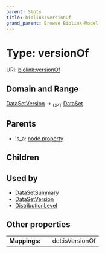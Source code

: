 ```yaml
---
parent: Slots
title: biolink:versionOf
grand_parent: Browse Biolink-Model
---
```


# Type: versionOf




URI: [biolink:versionOf](https://w3id.org/biolink/vocab/versionOf)

## Domain and Range

[DataSetVersion](DataSetVersion.md) ->  <sub>OPT</sub> [DataSet](DataSet.md)

## Parents

 *  is_a: [node property](node_property.md)

## Children


## Used by

 * [DataSetSummary](DataSetSummary.md)
 * [DataSetVersion](DataSetVersion.md)
 * [DistributionLevel](DistributionLevel.md)

## Other properties

|  |  |  |
| --- | --- | --- |
| **Mappings:** | | dct:isVersionOf |


